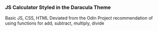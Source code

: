 ### JS Calculator Styled in the Daracula Theme ###
Basic JS, CSS, HTML
Deviated from the Odin Project recommendation of using functions for add, subtract, multiply, divide
